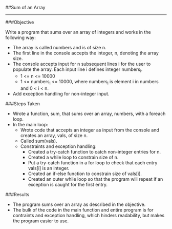 ##Sum of an Array
___

###Objective

Write a program that sums over an array of integers and works in the following way:
* The array is called numbers and is of size n.
* The first line in the console accepts the integer, n, denoting the array size. 
* The console accepts input for n subsequent lines i for the user to populate the array. Each input line i defines integer numbers<sub>i</sub>.
  * 1 <= n <= 10000 
  * 1 <= numbers<sub>i</sub> <= 10000, where numbers<sub>i</sub> is element i in numbers and 0 < i < n. 
* Add exception handling for non-integer input.

###Steps Taken
* Wrote a function, sum, that sums over an array, numbers, with a foreach loop.
* In the main loop:
  * Wrote code that accepts an integer as input from the console and creates an array, vals, of size n.
  * Called sum(vals).
  * Constraints and exception handling:
    * Created a try-catch function to catch non-integer entries for n.
    * Created a while loop to constrain size of n.
    * Put a try-catch function in a for loop to check that each entry vals[i] is an integer.
    * Created an if-else function to constrain size of vals[i].
    * Created an outer while loop so that the program will repeat if an exception is caught for the first entry.
    
###Results
* The program sums over an array as described in the objective.
* The bulk of the code in the main function and entire program is for contraints and exception handling, which hinders readability, but makes the program easier to use.
